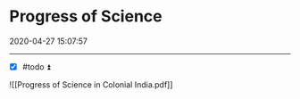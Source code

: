 # Progress of Science

2020-04-27 15:07:57

---

- [x] #todo ⏫

![[Progress of Science in Colonial India.pdf]]
